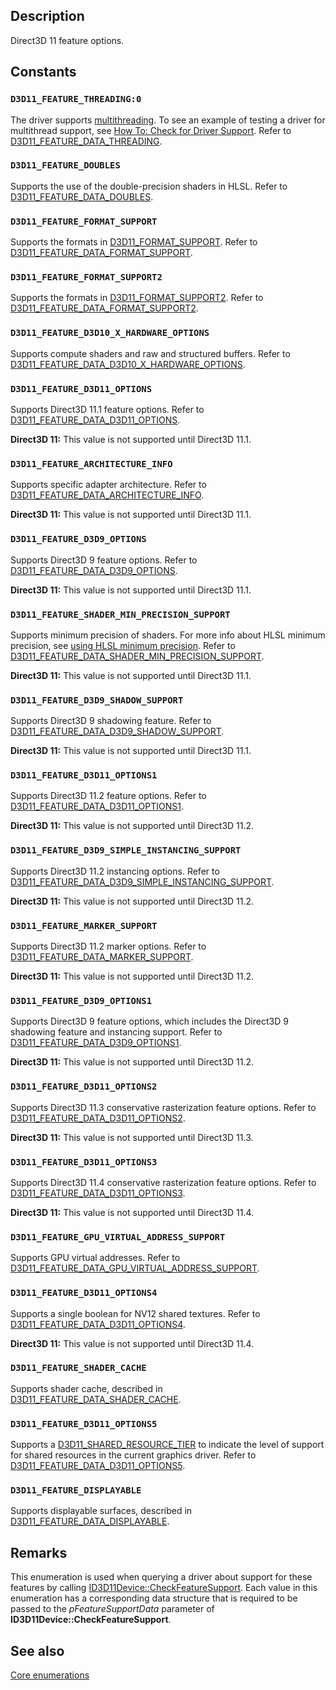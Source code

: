 ## Description

Direct3D 11 feature options.

## Constants

### `D3D11_FEATURE_THREADING:0`

The driver supports [multithreading](https://learn.microsoft.com/windows/win32/direct3d11/overviews-direct3d-11-render-multi-thread-intro). To see an example of testing a driver for multithread support, see [How To: Check for Driver Support](https://learn.microsoft.com/windows/win32/direct3d11/overviews-direct3d-11-render-multi-thread-support). Refer to [D3D11_FEATURE_DATA_THREADING](https://learn.microsoft.com/windows/win32/api/d3d11/ns-d3d11-d3d11_feature_data_threading).

### `D3D11_FEATURE_DOUBLES`

Supports the use of the double-precision shaders in HLSL. Refer to [D3D11_FEATURE_DATA_DOUBLES](https://learn.microsoft.com/windows/win32/api/d3d11/ns-d3d11-d3d11_feature_data_doubles).

### `D3D11_FEATURE_FORMAT_SUPPORT`

Supports the formats in [D3D11_FORMAT_SUPPORT](https://learn.microsoft.com/windows/win32/api/d3d11/ne-d3d11-d3d11_format_support). Refer to [D3D11_FEATURE_DATA_FORMAT_SUPPORT](https://learn.microsoft.com/windows/win32/api/d3d11/ns-d3d11-d3d11_feature_data_format_support).

### `D3D11_FEATURE_FORMAT_SUPPORT2`

Supports the formats in [D3D11_FORMAT_SUPPORT2](https://learn.microsoft.com/windows/win32/api/d3d11/ne-d3d11-d3d11_format_support2). Refer to [D3D11_FEATURE_DATA_FORMAT_SUPPORT2](https://learn.microsoft.com/windows/win32/api/d3d11/ns-d3d11-d3d11_feature_data_format_support2).

### `D3D11_FEATURE_D3D10_X_HARDWARE_OPTIONS`

Supports compute shaders and raw and structured buffers. Refer to [D3D11_FEATURE_DATA_D3D10_X_HARDWARE_OPTIONS](https://learn.microsoft.com/windows/win32/api/d3d11/ns-d3d11-d3d11_feature_data_d3d10_x_hardware_options).

### `D3D11_FEATURE_D3D11_OPTIONS`

Supports Direct3D 11.1 feature options. Refer to [D3D11_FEATURE_DATA_D3D11_OPTIONS](https://learn.microsoft.com/windows/win32/api/d3d11/ns-d3d11-d3d11_feature_data_d3d11_options).

**Direct3D 11:** This value is not supported until Direct3D 11.1.

### `D3D11_FEATURE_ARCHITECTURE_INFO`

Supports specific adapter architecture. Refer to [D3D11_FEATURE_DATA_ARCHITECTURE_INFO](https://learn.microsoft.com/windows/win32/api/d3d11/ns-d3d11-d3d11_feature_data_architecture_info).

**Direct3D 11:** This value is not supported until Direct3D 11.1.

### `D3D11_FEATURE_D3D9_OPTIONS`

Supports Direct3D 9 feature options. Refer to [D3D11_FEATURE_DATA_D3D9_OPTIONS](https://learn.microsoft.com/windows/win32/api/d3d11/ns-d3d11-d3d11_feature_data_d3d9_options).

**Direct3D 11:** This value is not supported until Direct3D 11.1.

### `D3D11_FEATURE_SHADER_MIN_PRECISION_SUPPORT`

Supports minimum precision of shaders. For more info about HLSL minimum precision, see [using HLSL minimum precision](https://learn.microsoft.com/windows/win32/direct3d11/direct3d-11-1-features). Refer to [D3D11_FEATURE_DATA_SHADER_MIN_PRECISION_SUPPORT](https://learn.microsoft.com/windows/win32/api/d3d11/ns-d3d11-d3d11_feature_data_shader_min_precision_support).

**Direct3D 11:** This value is not supported until Direct3D 11.1.

### `D3D11_FEATURE_D3D9_SHADOW_SUPPORT`

Supports Direct3D 9 shadowing feature. Refer to [D3D11_FEATURE_DATA_D3D9_SHADOW_SUPPORT](https://learn.microsoft.com/windows/win32/api/d3d11/ns-d3d11-d3d11_feature_data_d3d9_shadow_support).

**Direct3D 11:** This value is not supported until Direct3D 11.1.

### `D3D11_FEATURE_D3D11_OPTIONS1`

Supports Direct3D 11.2 feature options. Refer to [D3D11_FEATURE_DATA_D3D11_OPTIONS1](https://learn.microsoft.com/windows/win32/api/d3d11/ns-d3d11-d3d11_feature_data_d3d11_options1).

**Direct3D 11:** This value is not supported until Direct3D 11.2.

### `D3D11_FEATURE_D3D9_SIMPLE_INSTANCING_SUPPORT`

Supports Direct3D 11.2 instancing options. Refer to [D3D11_FEATURE_DATA_D3D9_SIMPLE_INSTANCING_SUPPORT](https://learn.microsoft.com/windows/win32/api/d3d11/ns-d3d11-d3d11_feature_data_d3d9_simple_instancing_support).

**Direct3D 11:** This value is not supported until Direct3D 11.2.

### `D3D11_FEATURE_MARKER_SUPPORT`

Supports Direct3D 11.2 marker options. Refer to [D3D11_FEATURE_DATA_MARKER_SUPPORT](https://learn.microsoft.com/windows/win32/api/d3d11/ns-d3d11-d3d11_feature_data_marker_support).

**Direct3D 11:** This value is not supported until Direct3D 11.2.

### `D3D11_FEATURE_D3D9_OPTIONS1`

Supports Direct3D 9 feature options, which includes the Direct3D 9 shadowing feature and instancing support. Refer to [D3D11_FEATURE_DATA_D3D9_OPTIONS1](https://learn.microsoft.com/windows/win32/api/d3d11/ns-d3d11-d3d11_feature_data_d3d9_options1).

**Direct3D 11:** This value is not supported until Direct3D 11.2.

### `D3D11_FEATURE_D3D11_OPTIONS2`

Supports Direct3D 11.3 conservative rasterization feature options. Refer to [D3D11_FEATURE_DATA_D3D11_OPTIONS2](https://learn.microsoft.com/windows/win32/api/d3d11/ns-d3d11-d3d11_feature_data_d3d11_options2).

**Direct3D 11:** This value is not supported until Direct3D 11.3.

### `D3D11_FEATURE_D3D11_OPTIONS3`

Supports Direct3D 11.4 conservative rasterization feature options. Refer to [D3D11_FEATURE_DATA_D3D11_OPTIONS3](https://learn.microsoft.com/windows/win32/api/d3d11/ns-d3d11-d3d11_feature_data_d3d11_options3).

**Direct3D 11:** This value is not supported until Direct3D 11.4.

### `D3D11_FEATURE_GPU_VIRTUAL_ADDRESS_SUPPORT`

Supports GPU virtual addresses. Refer to [D3D11_FEATURE_DATA_GPU_VIRTUAL_ADDRESS_SUPPORT](https://learn.microsoft.com/windows/win32/api/d3d11/ns-d3d11-d3d11_feature_data_gpu_virtual_address_support).

### `D3D11_FEATURE_D3D11_OPTIONS4`

Supports a single boolean for NV12 shared textures. Refer to [D3D11_FEATURE_DATA_D3D11_OPTIONS4](https://learn.microsoft.com/windows/win32/api/d3d11_4/ns-d3d11_4-d3d11_feature_data_d3d11_options4).

**Direct3D 11:** This value is not supported until Direct3D 11.4.

### `D3D11_FEATURE_SHADER_CACHE`

Supports shader cache, described in [D3D11_FEATURE_DATA_SHADER_CACHE](https://learn.microsoft.com/windows/win32/api/d3d11/ns-d3d11-d3d11_feature_data_shader_cache).

### `D3D11_FEATURE_D3D11_OPTIONS5`

Supports a [D3D11_SHARED_RESOURCE_TIER](https://learn.microsoft.com/windows/win32/api/d3d11/ne-d3d11-d3d11_shared_resource_tier) to indicate the level of support for shared resources in the current graphics driver. Refer to [D3D11_FEATURE_DATA_D3D11_OPTIONS5](https://learn.microsoft.com/windows/win32/api/d3d11/ns-d3d11-d3d11_feature_data_d3d11_options5).

### `D3D11_FEATURE_DISPLAYABLE`

Supports displayable surfaces, described in [D3D11_FEATURE_DATA_DISPLAYABLE](https://learn.microsoft.com/windows/win32/api/d3d11/ns-d3d11-d3d11_feature_data_displayable).

## Remarks

This enumeration is used when querying a driver about support for these features by calling [ID3D11Device::CheckFeatureSupport](https://learn.microsoft.com/windows/win32/api/d3d11/nf-d3d11-id3d11device-checkfeaturesupport). Each value in this enumeration has a corresponding data structure that is required to be passed to the *pFeatureSupportData* parameter of **ID3D11Device::CheckFeatureSupport**.

## See also

[Core enumerations](https://learn.microsoft.com/windows/win32/direct3d11/d3d11-graphics-reference-d3d11-core-enums)
